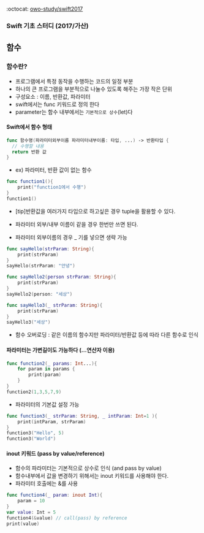 :octocat: [owo-study/swift2017](https://github.com/owo-study/swift2017)
### Swift 기초 스터디 (2017/가산)

## 함수

### 함수란?
- 프로그램에서 특정 동작을 수행하는 코드의 일정 부분
- 하나의 큰 프로그램을 부분적으로 나눌수 있도록 해주는 가장 작은 단위
- 구성요소 : 이름, 반환값, 파라미터
- swift에서는 func 키워드로 정의 한다
- parameter는 함수 내부에서는 `기본적으로 상수`(let)다

#### Swift에서 함수 형태
```swift
func 함수명(파라미터외부이름 파라미터내부이름: 타입, ...) -> 반환타입 {
  // 수행할 내용
  return 반환 값
}
```

- ex) 파라미터, 반환 값이 없는 함수

```swift
func function1(){
    print("function1에서 수행")
}
function1()
```
- [tip]반환값을 여러가지 타입으로 하고싶은 경우 tuple을 활용할 수 있다.

- 파라미터 외부/내부 이름이 같을 경우 한번만 쓰면 된다.
- 파라미터 외부이름의 경우 _ 기를 넣으면 생략 가능

```swift
func sayHello(strParam: String){
    print(strParam)
}
sayHello(strParam: "안녕")

func sayHello2(person strParam: String){
    print(strParam)
}
sayHello2(person: "세상")

func sayHello3(_ strParam: String){
    print(strParam)
}
sayHello3("세상")
```
- 함수 오버로딩 : 같은 이름의 함수지만 파라미터/반환값 등에 따라 다른 함수로 인식

#### 파라미터는 가변길이도 가능하다 (...연산자 이용)

```swift
func function2(_ params: Int...){
    for param in params {
        print(param)
    }
}
function2(1,3,5,7,9)
```

- 파라미터의 기본값 설정 가능

```swift
func function3(_ strParam: String, _ intParam: Int=1 ){
    print(intParam, strParam)
}
function3("Hello", 5)
function3("World")
```

#### inout 키워드 (pass by value/reference)
- 함수의 파라미터는 기본적으로 상수로 인식 (and pass by value)
- 함수내부에서 값을 변경하기 위해서는 inout 키워드를 사용해야 한다.
- 파라미터 호출에는 &를 사용
```swift
func function4(_ param: inout Int){
    param = 10
}
var value: Int = 5
function4(&value) // call(pass) by reference
print(value)
```
